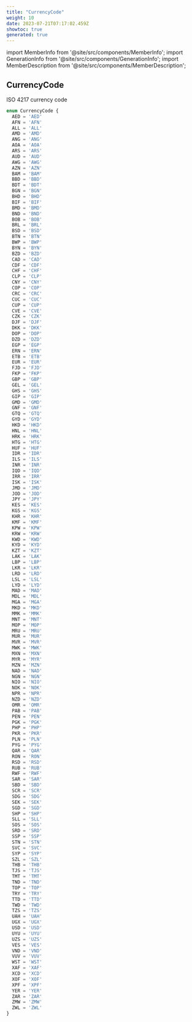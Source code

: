 ```yaml
---
title: "CurrencyCode"
weight: 10
date: 2023-07-21T07:17:02.459Z
showtoc: true
generated: true
---
```

<!-- This file was generated from the Vendure source. Do not modify. Instead, re-run the "docs:build" script -->
import MemberInfo from '@site/src/components/MemberInfo';
import GenerationInfo from '@site/src/components/GenerationInfo';
import MemberDescription from '@site/src/components/MemberDescription';


## CurrencyCode

<GenerationInfo sourceFile="packages/common/src/generated-types.ts" sourceLine="968" packageName="@vendure/common" />

ISO 4217 currency code

```ts title="Signature"
enum CurrencyCode {
  AED = 'AED'
  AFN = 'AFN'
  ALL = 'ALL'
  AMD = 'AMD'
  ANG = 'ANG'
  AOA = 'AOA'
  ARS = 'ARS'
  AUD = 'AUD'
  AWG = 'AWG'
  AZN = 'AZN'
  BAM = 'BAM'
  BBD = 'BBD'
  BDT = 'BDT'
  BGN = 'BGN'
  BHD = 'BHD'
  BIF = 'BIF'
  BMD = 'BMD'
  BND = 'BND'
  BOB = 'BOB'
  BRL = 'BRL'
  BSD = 'BSD'
  BTN = 'BTN'
  BWP = 'BWP'
  BYN = 'BYN'
  BZD = 'BZD'
  CAD = 'CAD'
  CDF = 'CDF'
  CHF = 'CHF'
  CLP = 'CLP'
  CNY = 'CNY'
  COP = 'COP'
  CRC = 'CRC'
  CUC = 'CUC'
  CUP = 'CUP'
  CVE = 'CVE'
  CZK = 'CZK'
  DJF = 'DJF'
  DKK = 'DKK'
  DOP = 'DOP'
  DZD = 'DZD'
  EGP = 'EGP'
  ERN = 'ERN'
  ETB = 'ETB'
  EUR = 'EUR'
  FJD = 'FJD'
  FKP = 'FKP'
  GBP = 'GBP'
  GEL = 'GEL'
  GHS = 'GHS'
  GIP = 'GIP'
  GMD = 'GMD'
  GNF = 'GNF'
  GTQ = 'GTQ'
  GYD = 'GYD'
  HKD = 'HKD'
  HNL = 'HNL'
  HRK = 'HRK'
  HTG = 'HTG'
  HUF = 'HUF'
  IDR = 'IDR'
  ILS = 'ILS'
  INR = 'INR'
  IQD = 'IQD'
  IRR = 'IRR'
  ISK = 'ISK'
  JMD = 'JMD'
  JOD = 'JOD'
  JPY = 'JPY'
  KES = 'KES'
  KGS = 'KGS'
  KHR = 'KHR'
  KMF = 'KMF'
  KPW = 'KPW'
  KRW = 'KRW'
  KWD = 'KWD'
  KYD = 'KYD'
  KZT = 'KZT'
  LAK = 'LAK'
  LBP = 'LBP'
  LKR = 'LKR'
  LRD = 'LRD'
  LSL = 'LSL'
  LYD = 'LYD'
  MAD = 'MAD'
  MDL = 'MDL'
  MGA = 'MGA'
  MKD = 'MKD'
  MMK = 'MMK'
  MNT = 'MNT'
  MOP = 'MOP'
  MRU = 'MRU'
  MUR = 'MUR'
  MVR = 'MVR'
  MWK = 'MWK'
  MXN = 'MXN'
  MYR = 'MYR'
  MZN = 'MZN'
  NAD = 'NAD'
  NGN = 'NGN'
  NIO = 'NIO'
  NOK = 'NOK'
  NPR = 'NPR'
  NZD = 'NZD'
  OMR = 'OMR'
  PAB = 'PAB'
  PEN = 'PEN'
  PGK = 'PGK'
  PHP = 'PHP'
  PKR = 'PKR'
  PLN = 'PLN'
  PYG = 'PYG'
  QAR = 'QAR'
  RON = 'RON'
  RSD = 'RSD'
  RUB = 'RUB'
  RWF = 'RWF'
  SAR = 'SAR'
  SBD = 'SBD'
  SCR = 'SCR'
  SDG = 'SDG'
  SEK = 'SEK'
  SGD = 'SGD'
  SHP = 'SHP'
  SLL = 'SLL'
  SOS = 'SOS'
  SRD = 'SRD'
  SSP = 'SSP'
  STN = 'STN'
  SVC = 'SVC'
  SYP = 'SYP'
  SZL = 'SZL'
  THB = 'THB'
  TJS = 'TJS'
  TMT = 'TMT'
  TND = 'TND'
  TOP = 'TOP'
  TRY = 'TRY'
  TTD = 'TTD'
  TWD = 'TWD'
  TZS = 'TZS'
  UAH = 'UAH'
  UGX = 'UGX'
  USD = 'USD'
  UYU = 'UYU'
  UZS = 'UZS'
  VES = 'VES'
  VND = 'VND'
  VUV = 'VUV'
  WST = 'WST'
  XAF = 'XAF'
  XCD = 'XCD'
  XOF = 'XOF'
  XPF = 'XPF'
  YER = 'YER'
  ZAR = 'ZAR'
  ZMW = 'ZMW'
  ZWL = 'ZWL'
}
```
